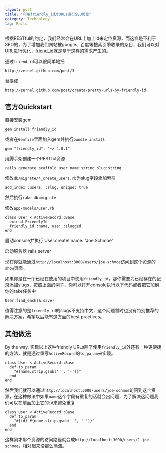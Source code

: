 ```yaml
---
layout: post
title: "利用friendly_id对URLs进行SEO优化"
category: Technology
tag: Rails
---
```



根据RESTful的约定，我们经常会在URL上加上id来定位资源，而这样是不利于SEO的，为了增加我们网站被google、百度等搜索引擎收录的条目，我们可以对URL进行优化，[friend_id](https://github.com/norman/friendly_id)就是基于这样的需求产生的。


通过`friend_id`可以很简单地把

    http://zernel.github.com/post/3

替换成

    http://zernel.github.com/post/create-pretty-urls-by-friendly-id

## 官方Quickstart

直接安装gem

    gem install friendly_id

或者在`Gemfile`里面加入gem并执行`bundle install`

    gem "friendly_id", "~> 4.0.1"

用脚手架创建一个RESTful资源

    rails generate scaffold user name:string slug:string

修改`db/migrate/*_create_users.rb`为slug字段添加索引

    add_index :users, :slug, unique: true

然后执行`rake db:migrate`

修改`app/models/user.rb`

    class User < ActiveRecord::Base
      extend FriendlyId
      friendly_id :name, use: :slugged
    end

启动console并执行
    User.create! name: "Joe Schmoe"

启动服务器
    rails server

现在你就能通过`http://localhost:3000/users/joe-schmoe`访问到这个资源的`show`页面。

如果你是在一个已经在使用的项目中使用`friendly_id`，那你需要为已经存在的记录添加slugs，按照上面的例子，你可以打开console执行以下代码或者把它加到你的rake任务中

    User.find_each(&:save)

值得注意的是`friendly_id`的slugs不支持中文，这个问题暂时也没有特别推荐的解决方案，希望以后能有这方面的best practices。

## 其他做法

By the way, 实现以上这种friendly
URLs除了使用`friendly_id`外还有一种更便捷的方法，就是通过重写`ActiveRecord`的`to_param`来实现。

    class User < ActiveRecord::Base
      def to_param
        "#{name.strip.gsub(' ', '-')}"
      end
    end

然后我们就可以通过`http://localhost:3000/users/joe-schmoe`访问到这个资源，在这种做法中如果`name`这个字段有重复的话就会出问题，为了解决这问题我们可以在前面加上它的`id`来避免重复

    class User < ActiveRecord::Base
      def to_param
        "#{id}-#{name.strip.gsub(' ', '-')}"
      end
    end

这样刚才那个资源的访问路径就变成`http://localhost:3000/users/1-joe-schmoe`，相对起来没那么简洁。
